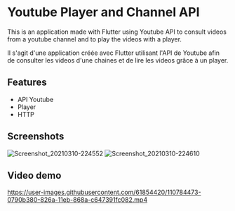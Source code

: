 # Youtube Player and Channel API

This is an application made with Flutter using Youtube API to consult videos from a youtube channel and to 
play the videos with a player.

Il s'agit d'une application créée avec Flutter utilisant l'API de Youtube afin de consulter les videos d'une chaines 
et de lire les videos grâce à un player.

## Features

- API Youtube
- Player
- HTTP


## Screenshots

![Screenshot_20210310-224552](https://user-images.githubusercontent.com/61854420/110704002-babec580-81f4-11eb-9681-79b16a7b88c8.jpg)
![Screenshot_20210310-224610](https://user-images.githubusercontent.com/61854420/110704006-bb575c00-81f4-11eb-979d-2f13df470b96.jpg)

## Video demo

https://user-images.githubusercontent.com/61854420/110784473-0790b380-826a-11eb-868a-c647391fc082.mp4






